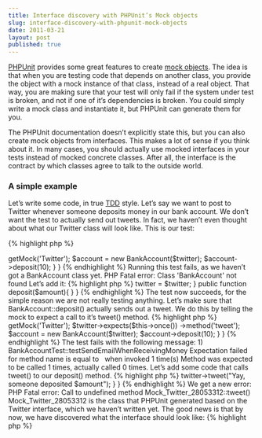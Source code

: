 ```yaml
---
title: Interface discovery with PHPUnit’s Mock objects
slug: interface-discovery-with-phpunit-mock-objects
date: 2011-03-21
layout: post
published: true
---
```


[PHPUnit](https://github.com/sebastianbergmann/phpunit/) provides some great features to create [mock objects](http://en.wikipedia.org/wiki/Mock_object). The idea is that when you are testing code that depends on another class, you provide the object with a mock instance of that class, instead of a real object. That way, you are making sure that your test will only fail if the system under test is broken, and not if one of it’s dependencies is broken. You could simply write a mock class and instantiate it, but PHPUnit can generate them for you.

The PHPUnit documentation doesn’t explicitly state this, but you can also create mock objects from interfaces. This makes a lot of sense if you think about it. In many cases, you should actually use mocked interfaces in your tests instead of mocked concrete classes. After all, the interface is the contract by which classes agree to talk to the outside world.

### A simple example

Let’s write some code, in true [TDD](http://en.wikipedia.org/wiki/Test-driven_development) style. Let’s say we want to post to Twitter whenever someone deposits money in our bank account. We don’t want the test to actually send out tweets. In fact, we haven’t even thought about what our Twitter class will look like. This is our test:

{% highlight php %}
<?php
class BankAccountTest extends PHPUnit_Framework_TestCase
{
  public function testSendEmailWhenReceivingMoney()
  {
    $twitter = $this->getMock('Twitter');
    $account = new BankAccount($twitter);
    $account->deposit(10);
  }
}
{% endhighlight %}

Running this test fails, as we haven’t got a BankAccount class yet.


    PHP Fatal error:  Class 'BankAccount' not found

Let’s add it:

{% highlight php %}
<?php
class BankAccount
{
  private $twitter;
  public function __construct(Twitter $twitter)
  {
    $this->twitter = $twitter;
  }
  public function deposit($amount){
  }
}
{% endhighlight %}

The test now succeeds, for the simple reason we are not really testing anything. Let’s make sure that BankAccount::deposit() actually sends out a tweet. We do this by telling the mock to expect a call to it’s tweet() method.

{% highlight php %}
<?php
class BankAccountTest extends PHPUnit_Framework_TestCase
{
  public function testSendEmailWhenReceivingMoney()
  {
    $twitter = $this->getMock('Twitter');
    $twitter->expects($this->once())
      ->method('tweet');
    $account = new BankAccount($twitter);
    $account->deposit(10);
  }
}
{% endhighlight %}

The test fails with the following message:


    1) BankAccountTest::testSendEmailWhenReceivingMoney
    Expectation failed for method name is equal to <string:tweet> 
    when invoked 1 time(s)
    Method was expected to be called 1 times, actually called 0 times.

Let’s add some code that calls tweet() to our deposit() method.

{% highlight php %}
<?php
class BankAccount
{
  // ...
  public function deposit($amount)
  {
    $this->twitter->tweet("Yay, someone deposited $amount");
  }
}
{% endhighlight %}

We get a new error:

    PHP Fatal error:
    Call to undefined method Mock_Twitter_28053312::tweet()

Mock_Twitter_28053312 is the class that PHPUnit generated based on the Twitter interface, which we haven’t written yet. The good news is that by now, we have discovered what the interface should look like:

{% highlight php %}
<?php
interface Twitter
{
  function tweet($message);
}
{% endhighlight %}

### Conclusion

The whole point of this technique, is that we have now written BankAccount, without worrying how our Twitter implementation will work. In the process, we discovered that we will need an implementation of a Twitter interface, and we discovered what that interface looks like.

Later on, we probably build a RESTfulTwitter implements Twitter, which would post messages using the Twitter REST API. If we had build the Twitter implementation first, we’d probably would have been tempted to add all kinds of features that we thought we might need. Instead of that, we discovered what we actually needed. Our test proves that our code adheres to [YAGNI](http://en.wikipedia.org/wiki/You_ain't_gonna_need_it).

Read next: [Sensible Interfaces](/2013/09/sensible-interfaces/) - September 24, 2013